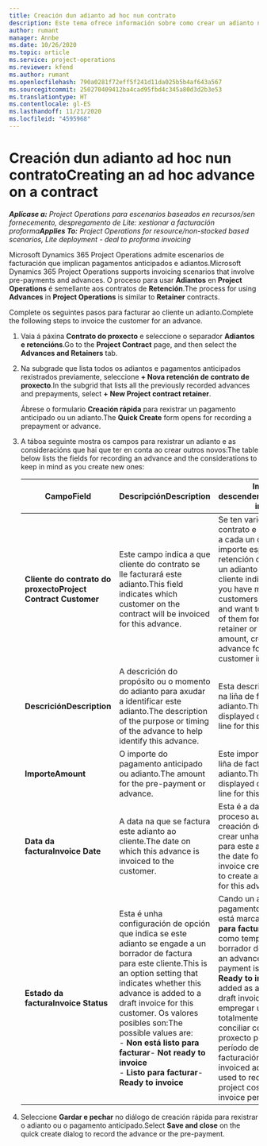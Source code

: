 ```yaml
---
title: Creación dun adianto ad hoc nun contrato
description: Este tema ofrece información sobre como crear un adianto nun contrato segundo sexa necesario.
author: rumant
manager: Annbe
ms.date: 10/26/2020
ms.topic: article
ms.service: project-operations
ms.reviewer: kfend
ms.author: rumant
ms.openlocfilehash: 790a0281f72eff5f241d11da025b5b4af643a567
ms.sourcegitcommit: 250270409412ba4cad95fbd4c345a80d3d2b3e53
ms.translationtype: HT
ms.contentlocale: gl-ES
ms.lasthandoff: 11/21/2020
ms.locfileid: "4595968"
---
```

# <a name="creating-an-ad-hoc-advance-on-a-contract"></a><span data-ttu-id="6d557-103">Creación dun adianto ad hoc nun contrato</span><span class="sxs-lookup"><span data-stu-id="6d557-103">Creating an ad hoc advance on a contract</span></span>

<span data-ttu-id="6d557-104">_**Aplícase a:** Project Operations para escenarios baseados en recursos/sen fornecemento, despregamento de Lite: xestionar a facturación proforma_</span><span class="sxs-lookup"><span data-stu-id="6d557-104">_**Applies To:** Project Operations for resource/non-stocked based scenarios, Lite deployment - deal to proforma invoicing_</span></span>

<span data-ttu-id="6d557-105">Microsoft Dynamics 365 Project Operations admite escenarios de facturación que implican pagamentos anticipados e adiantos.</span><span class="sxs-lookup"><span data-stu-id="6d557-105">Microsoft Dynamics 365 Project Operations supports invoicing scenarios that involve pre-payments and advances.</span></span> <span data-ttu-id="6d557-106">O proceso para usar **Adiantos** en **Project Operations** é semellante aos contratos de **Retención**.</span><span class="sxs-lookup"><span data-stu-id="6d557-106">The process for using **Advances** in **Project Operations** is similar to **Retainer** contracts.</span></span> 

<span data-ttu-id="6d557-107">Complete os seguintes pasos para facturar ao cliente un adianto.</span><span class="sxs-lookup"><span data-stu-id="6d557-107">Complete the following steps to invoice the customer for an advance.</span></span>

1. <span data-ttu-id="6d557-108">Vaia á páxina **Contrato do proxecto** e seleccione o separador **Adiantos e retencións**.</span><span class="sxs-lookup"><span data-stu-id="6d557-108">Go to the **Project Contract** page, and then select the **Advances and Retainers** tab.</span></span>
2. <span data-ttu-id="6d557-109">Na subgrade que lista todos os adiantos e pagamentos anticipados rexistrados previamente, seleccione **+ Nova retención de contrato de proxecto**.</span><span class="sxs-lookup"><span data-stu-id="6d557-109">In the subgrid that lists all the previously recorded advances and prepayments, select **+ New Project contract retainer**.</span></span> 

    <span data-ttu-id="6d557-110">Ábrese o formulario **Creación rápida** para rexistrar un pagamento anticipado ou un adianto.</span><span class="sxs-lookup"><span data-stu-id="6d557-110">The **Quick Create** form opens for recording a prepayment or advance.</span></span>
    
3. <span data-ttu-id="6d557-111">A táboa seguinte mostra os campos para rexistrar un adianto e as consideracións que hai que ter en conta ao crear outros novos:</span><span class="sxs-lookup"><span data-stu-id="6d557-111">The table below lists the fields for recording an advance and the considerations to keep in mind as you create new ones:</span></span>

    | <span data-ttu-id="6d557-112">Campo</span><span class="sxs-lookup"><span data-stu-id="6d557-112">Field</span></span> | <span data-ttu-id="6d557-113">Descripción</span><span class="sxs-lookup"><span data-stu-id="6d557-113">Description</span></span> | <span data-ttu-id="6d557-114">Impacto descendente</span><span class="sxs-lookup"><span data-stu-id="6d557-114">Downstream impact</span></span> |
    | --- | --- | --- |
    | <span data-ttu-id="6d557-115">**Cliente do contrato do proxecto**</span><span class="sxs-lookup"><span data-stu-id="6d557-115">**Project Contract Customer**</span></span> | <span data-ttu-id="6d557-116">Este campo indica a que cliente do contrato se lle facturará este adianto.</span><span class="sxs-lookup"><span data-stu-id="6d557-116">This field indicates which customer on the contract will be invoiced for this advance.</span></span> | <span data-ttu-id="6d557-117">Se ten varios clientes no contrato e quere facturar a cada un deles un importe específico de retención ou adianto, cree un adianto para cada cliente individualmente.</span><span class="sxs-lookup"><span data-stu-id="6d557-117">If you have multiple customers on the contract and want to invoice each of them for a specific retainer or advance amount, create an advance for each customer individually.</span></span> |
    | <span data-ttu-id="6d557-118">**Descrición**</span><span class="sxs-lookup"><span data-stu-id="6d557-118">**Description**</span></span> | <span data-ttu-id="6d557-119">A descrición do propósito ou o momento do adianto para axudar a identificar este adianto.</span><span class="sxs-lookup"><span data-stu-id="6d557-119">The description of the purpose or timing of the advance to help identify this advance.</span></span> | <span data-ttu-id="6d557-120">Esta descrición móstrase na liña de factura deste adianto.</span><span class="sxs-lookup"><span data-stu-id="6d557-120">This description is displayed on the invoice line for this advance.</span></span> |
    | <span data-ttu-id="6d557-121">**Importe**</span><span class="sxs-lookup"><span data-stu-id="6d557-121">**Amount**</span></span> | <span data-ttu-id="6d557-122">O importe do pagamento anticipado ou adianto.</span><span class="sxs-lookup"><span data-stu-id="6d557-122">The amount for the pre-payment or advance.</span></span> | <span data-ttu-id="6d557-123">Este importe móstrase na liña de factura deste adianto.</span><span class="sxs-lookup"><span data-stu-id="6d557-123">This amount is displayed on the invoice line for this advance.</span></span> |
    | <span data-ttu-id="6d557-124">**Data da factura**</span><span class="sxs-lookup"><span data-stu-id="6d557-124">**Invoice Date**</span></span> | <span data-ttu-id="6d557-125">A data na que se factura este adianto ao cliente.</span><span class="sxs-lookup"><span data-stu-id="6d557-125">The date on which this advance is invoiced to the customer.</span></span> | <span data-ttu-id="6d557-126">Esta é a data para o proceso automatizado de creación de facturas para crear unha liña de factura para este adianto.</span><span class="sxs-lookup"><span data-stu-id="6d557-126">This is the date for the automated invoice creation process to create an invoice line for this advance.</span></span> |
    | <span data-ttu-id="6d557-127">**Estado da factura**</span><span class="sxs-lookup"><span data-stu-id="6d557-127">**Invoice Status**</span></span> | <span data-ttu-id="6d557-128">Esta é unha configuración de opción que indica se este adianto se engade a un borrador de factura para este cliente.</span><span class="sxs-lookup"><span data-stu-id="6d557-128">This is an option setting that indicates whether this advance is added to a draft invoice for this customer.</span></span> <span data-ttu-id="6d557-129">Os valores posibles son:</span><span class="sxs-lookup"><span data-stu-id="6d557-129">The possible values are:</span></span></br><span data-ttu-id="6d557-130">- **Non está listo para facturar**</span><span class="sxs-lookup"><span data-stu-id="6d557-130">- **Not ready to invoice**</span></span></br><span data-ttu-id="6d557-131">- **Listo para facturar**</span><span class="sxs-lookup"><span data-stu-id="6d557-131">- **Ready to invoice**</span></span> | <span data-ttu-id="6d557-132">Cando un adianto ou pagamento anticipado está marcado como **Listo para facturar**, engádese como tempo de liña nun borrador de factura.</span><span class="sxs-lookup"><span data-stu-id="6d557-132">When an advance or pre-payment is marked as **Ready to invoice**, it is added as a line time on a draft invoice.</span></span> <span data-ttu-id="6d557-133">Só se pode empregar un adianto totalmente facturado para conciliar cos custos do proxecto para o seguinte período de facturación.</span><span class="sxs-lookup"><span data-stu-id="6d557-133">Only a fully invoiced advance can be used to reconcile against project costs for the next invoice period.</span></span> |

4. <span data-ttu-id="6d557-134">Seleccione **Gardar e pechar** no diálogo de creación rápida para rexistrar o adianto ou o pagamento anticipado.</span><span class="sxs-lookup"><span data-stu-id="6d557-134">Select **Save and close** on the quick create dialog to record the advance or the pre-payment.</span></span>
